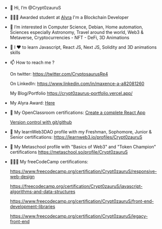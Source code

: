 - 👋 Hi, I’m @Crypt0zauruS

- 👨🏽‍🎓 Awarded student at [Alyra](https://www.alyra.fr/) I'm a Blockchain Developer

- 👀 I’m interested in Computer Science, Debian, Home automation, Sciences especially Astronomy, 
     Travel around the world, Web3 & Metaverse, Cryptocurrencies - NFT - DeFi, 3D Animations
     
- 🌱 I ❤️ to learn Javascript, React JS, Next JS, Solidity and 3D animations skills

- 📫 How to reach me ?

     On twitter:
     https://twitter.com/CryptosaurusRe4
     
     On LinkedIn:
     https://www.linkedin.com/in/maxence-a-a82081260
     
     My Blog/Portfolio
     https://crypt0zaurus-portfolio.vercel.app/
     
- My Alyra Award: [Here](https://certificate.bcdiploma.com/check/E57C440364374F02BF99F62E9508CFA459F92B6B67DA5D74C43849ED315E9C03VktvYUs3RGJuUTVXS3dlaGVRbUxUakc2bTFnTEdNWHR2ZTI4dm1LZkFmWUx0Q3Jp)
     
- 💼  My OpenClassroom certifications:
     [Create a complete React App](https://openclassrooms.com/fr/course-certificates/4678452364)
     
     [Version control with git/github](https://openclassrooms.com/fr/course-certificates/4726951816)
         
- 💼 My learnWeb3DAO profile with my Freshman, Sophomore, Junior & Senior certifications:
 https://learnweb3.io/profiles/Crypt0zauruS
 
- 🔮 My Metaschool profile with "Basics of Web3" and "Token Champion" certifications
 https://metaschool.so/profile/Crypt0zauruS
     
- 👨🏽‍🎓 My freeCodeCamp certifications:

     https://www.freecodecamp.org/certification/Crypt0zauruS/responsive-web-design
     
     https://freecodecamp.org/certification/Crypt0zauruS/javascript-algorithms-and-data-structures
     
     https://www.freecodecamp.org/certification/Crypt0zauruS/front-end-development-libraries
     
     https://www.freecodecamp.org/certification/Crypt0zauruS/legacy-front-end
     

<!---
Crypt0zauruS/Crypt0zauruS is a ✨ special ✨ repository because its `README.md` (this file) appears on your GitHub profile.
You can click the Preview link to take a look at your changes.
--->
